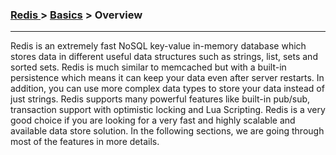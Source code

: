 

### [Redis ](../Redis.md) > [Basics](Basics.md) > Overview
___


Redis is an extremely fast NoSQL key-value in-memory database which stores data in different useful data structures such as strings, list, sets and sorted sets. Redis is much similar to memcached but with a built-in persistence which means it can keep your data even after server restarts.  In addition, you can use more complex data types to store your data instead of just strings. Redis supports many powerful features like built-in pub/sub, transaction support with optimistic locking and Lua Scripting. Redis is a very good choice if you are looking for a very fast and highly scalable and available data store solution. In the following sections, we are going through most of the features in more details.


